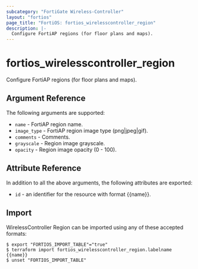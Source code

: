 ```yaml
---
subcategory: "FortiGate Wireless-Controller"
layout: "fortios"
page_title: "FortiOS: fortios_wirelesscontroller_region"
description: |-
  Configure FortiAP regions (for floor plans and maps).
---
```


# fortios_wirelesscontroller_region
Configure FortiAP regions (for floor plans and maps).

## Argument Reference


The following arguments are supported:

* `name` - FortiAP region name.
* `image_type` - FortiAP region image type (png|jpeg|gif).
* `comments` - Comments.
* `grayscale` - Region image grayscale.
* `opacity` - Region image opacity (0 - 100).


## Attribute Reference

In addition to all the above arguments, the following attributes are exported:
* `id` - an identifier for the resource with format {{name}}.

## Import

WirelessController Region can be imported using any of these accepted formats:
```
$ export "FORTIOS_IMPORT_TABLE"="true"
$ terraform import fortios_wirelesscontroller_region.labelname {{name}}
$ unset "FORTIOS_IMPORT_TABLE"
```
